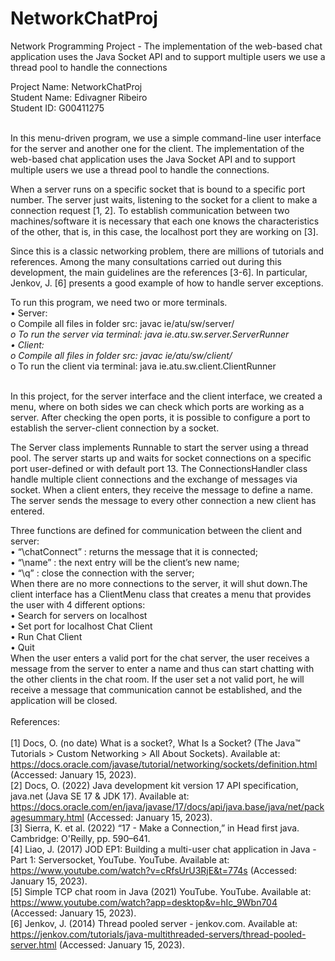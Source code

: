 # NetworkChatProj
 Network Programming Project - The implementation of the web-based chat application uses the Java Socket API and to support multiple users we use a thread pool to handle the connections
 
 Project Name: NetworkChatProj <br>
Student Name: Edivagner Ribeiro<br>
Student ID: G00411275<br><br>

In this menu-driven program, we use a simple command-line user interface for the
server and another one for the client. The implementation of the web-based chat application
uses the Java Socket API and to support multiple users we use a thread pool to handle the
connections.<br>

When a server runs on a specific socket that is bound to a specific port number. The
server just waits, listening to the socket for a client to make a connection request [1, 2]. To
establish communication between two machines/software it is necessary that each one knows
the characteristics of the other, that is, in this case, the localhost port they are working on [3].<br>

Since this is a classic networking problem, there are millions of tutorials and references.
Among the many consultations carried out during this development, the main guidelines are the
references [3-6]. In particular, Jenkov, J. [6] presents a good example of how to handle server
exceptions.<br>

To run this program, we need two or more terminals.<br>
• Server:<br>
o Compile all files in folder src: javac ie/atu/sw/server/*<br>
o To run the server via terminal: java ie.atu.sw.server.ServerRunner<br>
• Client:<br>
o Compile all files in folder src: javac ie/atu/sw/client/*<br>
o To run the client via terminal: java ie.atu.sw.client.ClientRunner<br><br>

In this project, for the server interface and the client interface, we created a menu,
where on both sides we can check which ports are working as a server. After checking the open
ports, it is possible to configure a port to establish the server-client connection by a socket.<br>

The Server class implements Runnable to start the server using a thread pool. The
server starts up and waits for socket connections on a specific port user-defined or with
default port 13. The ConnectionsHandler class handle multiple client connections and the
exchange of messages via socket. When a client enters, they receive the message to define a
name. The server sends the message to every other connection a new client has entered.<br>

Three functions are defined for communication between the client and server:<br>
• “\chatConnect” : returns the message that it is connected;<br>
• “\name” : the next entry will be the client’s new name;<br>
• “\q” : close the connection with the server;<br>
When there are no more connections to the server, it will shut down.The client interface has a ClientMenu class that creates a menu that provides the user
with 4 different options:<br>
• Search for servers on localhost<br>
• Set port for localhost Chat Client<br>
• Run Chat Client<br>
• Quit<br>
When the user enters a valid port for the chat server, the user receives a message from the
server to enter a name and thus can start chatting with the other clients in the chat room.
If the user set a not valid port, he will receive a message that communication cannot be
established, and the application will be closed.<br><br>
References:<br><br>
[1] Docs, O. (no date) What is a socket?, What Is a Socket? (The Java™ Tutorials >
Custom Networking > All About Sockets). Available at:
https://docs.oracle.com/javase/tutorial/networking/sockets/definition.html
(Accessed: January 15, 2023).<br>
[2] Docs, O. (2022) Java development kit version 17 API specification, java.net (Java
SE 17 & JDK 17). Available at:
https://docs.oracle.com/en/java/javase/17/docs/api/java.base/java/net/packagesummary.html (Accessed: January 15, 2023).<br>
[3] Sierra, K. et al. (2022) “17 - Make a Connection,” in Head first java. Cambridge:
O'Reilly, pp. 590–641.<br>
[4] Liao, J. (2017) JOD EP1: Building a multi-user chat application in Java - Part 1:
Serversocket, YouTube. YouTube. Available at:
https://www.youtube.com/watch?v=cRfsUrU3RjE&t=774s (Accessed: January
15, 2023).<br>
[5] Simple TCP chat room in Java (2021) YouTube. YouTube. Available at:
https://www.youtube.com/watch?app=desktop&v=hIc_9Wbn704 (Accessed:
January 15, 2023).<br>
[6] Jenkov, J. (2014) Thread pooled server - jenkov.com. Available at:
https://jenkov.com/tutorials/java-multithreaded-servers/thread-pooled-server.html
(Accessed: January 15, 2023).

